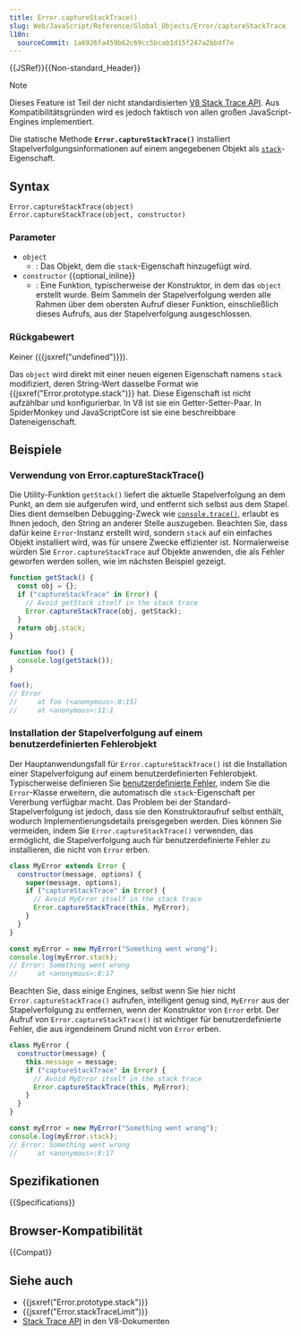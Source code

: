 ```yaml
---
title: Error.captureStackTrace()
slug: Web/JavaScript/Reference/Global_Objects/Error/captureStackTrace
l10n:
  sourceCommit: 1a6926fa459b62c69cc5bcab1d15f247a2bbdf7e
---
```


{{JSRef}}{{Non-standard_Header}}

> [!NOTE]
> Dieses Feature ist Teil der nicht standardisierten [V8 Stack Trace API](https://v8.dev/docs/stack-trace-api). Aus Kompatibilitätsgründen wird es jedoch faktisch von allen großen JavaScript-Engines implementiert.

Die statische Methode **`Error.captureStackTrace()`** installiert Stapelverfolgungsinformationen auf einem angegebenen Objekt als [`stack`](/de/docs/Web/JavaScript/Reference/Global_Objects/Error/stack)-Eigenschaft.

## Syntax

```js-nolint
Error.captureStackTrace(object)
Error.captureStackTrace(object, constructor)
```

### Parameter

- `object`
  - : Das Objekt, dem die `stack`-Eigenschaft hinzugefügt wird.
- `constructor` {{optional_inline}}
  - : Eine Funktion, typischerweise der Konstruktor, in dem das `object` erstellt wurde. Beim Sammeln der Stapelverfolgung werden alle Rahmen über dem obersten Aufruf dieser Funktion, einschließlich dieses Aufrufs, aus der Stapelverfolgung ausgeschlossen.

### Rückgabewert

Keiner ({{jsxref("undefined")}}).

Das `object` wird direkt mit einer neuen eigenen Eigenschaft namens `stack` modifiziert, deren String-Wert dasselbe Format wie {{jsxref("Error.prototype.stack")}} hat. Diese Eigenschaft ist nicht aufzählbar und konfigurierbar. In V8 ist sie ein Getter-Setter-Paar. In SpiderMonkey und JavaScriptCore ist sie eine beschreibbare Dateneigenschaft.

## Beispiele

### Verwendung von Error.captureStackTrace()

Die Utility-Funktion `getStack()` liefert die aktuelle Stapelverfolgung an dem Punkt, an dem sie aufgerufen wird, und entfernt sich selbst aus dem Stapel. Dies dient demselben Debugging-Zweck wie [`console.trace()`](/de/docs/Web/API/Console/trace), erlaubt es Ihnen jedoch, den String an anderer Stelle auszugeben. Beachten Sie, dass dafür keine `Error`-Instanz erstellt wird, sondern `stack` auf ein einfaches Objekt installiert wird, was für unsere Zwecke effizienter ist. Normalerweise würden Sie `Error.captureStackTrace` auf Objekte anwenden, die als Fehler geworfen werden sollen, wie im nächsten Beispiel gezeigt.

```js
function getStack() {
  const obj = {};
  if ("captureStackTrace" in Error) {
    // Avoid getStack itself in the stack trace
    Error.captureStackTrace(obj, getStack);
  }
  return obj.stack;
}

function foo() {
  console.log(getStack());
}

foo();
// Error
//     at foo (<anonymous>:8:15)
//     at <anonymous>:11:1
```

### Installation der Stapelverfolgung auf einem benutzerdefinierten Fehlerobjekt

Der Hauptanwendungsfall für `Error.captureStackTrace()` ist die Installation einer Stapelverfolgung auf einem benutzerdefinierten Fehlerobjekt. Typischerweise definieren Sie [benutzerdefinierte Fehler](/de/docs/Web/JavaScript/Reference/Global_Objects/Error#custom_error_types), indem Sie die `Error`-Klasse erweitern, die automatisch die `stack`-Eigenschaft per Vererbung verfügbar macht. Das Problem bei der Standard-Stapelverfolgung ist jedoch, dass sie den Konstruktoraufruf selbst enthält, wodurch Implementierungsdetails preisgegeben werden. Dies können Sie vermeiden, indem Sie `Error.captureStackTrace()` verwenden, das ermöglicht, die Stapelverfolgung auch für benutzerdefinierte Fehler zu installieren, die nicht von `Error` erben.

```js
class MyError extends Error {
  constructor(message, options) {
    super(message, options);
    if ("captureStackTrace" in Error) {
      // Avoid MyError itself in the stack trace
      Error.captureStackTrace(this, MyError);
    }
  }
}

const myError = new MyError("Something went wrong");
console.log(myError.stack);
// Error: Something went wrong
//     at <anonymous>:8:17
```

Beachten Sie, dass einige Engines, selbst wenn Sie hier nicht `Error.captureStackTrace()` aufrufen, intelligent genug sind, `MyError` aus der Stapelverfolgung zu entfernen, wenn der Konstruktor von `Error` erbt. Der Aufruf von `Error.captureStackTrace()` ist wichtiger für benutzerdefinierte Fehler, die aus irgendeinem Grund nicht von `Error` erben.

```js
class MyError {
  constructor(message) {
    this.message = message;
    if ("captureStackTrace" in Error) {
      // Avoid MyError itself in the stack trace
      Error.captureStackTrace(this, MyError);
    }
  }
}

const myError = new MyError("Something went wrong");
console.log(myError.stack);
// Error: Something went wrong
//     at <anonymous>:8:17
```

## Spezifikationen

{{Specifications}}

## Browser-Kompatibilität

{{Compat}}

## Siehe auch

- {{jsxref("Error.prototype.stack")}}
- {{jsxref("Error.stackTraceLimit")}}
- [Stack Trace API](https://v8.dev/docs/stack-trace-api) in den V8-Dokumenten

